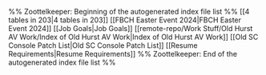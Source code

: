 %% Zoottelkeeper: Beginning of the autogenerated index file list  %%
 [[4 tables in 203|4 tables in 203]]
 [[FBCH Easter Event 2024|FBCH Easter Event 2024]]
 [[Job Goals|Job Goals]]
 [[remote-repo/Work Stuff/Old Hurst AV Work/Index of Old Hurst AV Work|Index of Old Hurst AV Work]]
 [[Old SC Console Patch List|Old SC Console Patch List]]
 [[Resume Requirements|Resume Requirements]]
%% Zoottelkeeper: End of the autogenerated index file list  %%
